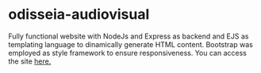 # odisseia-audiovisual
Fully functional website with NodeJs and Express as backend and EJS as templating language to dinamically generate HTML content. Bootstrap was employed as style framework to ensure responsiveness.
You can access the site [here.](https://odisseiaaudiovisual.pt)
